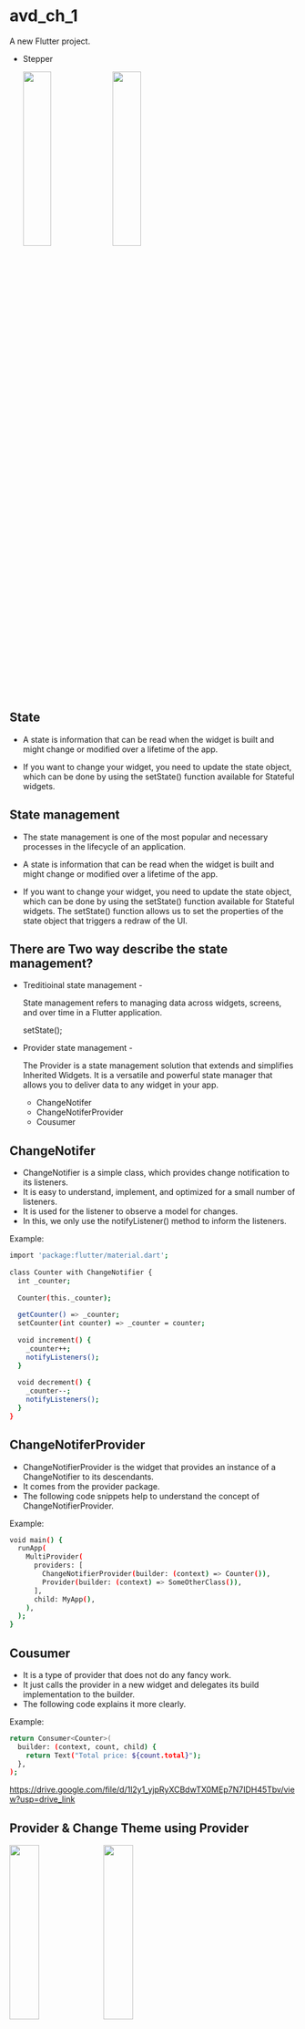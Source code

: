 # avd_ch_1

A new Flutter project.

- Stepper
  <p>
      <img src="https://github.com/Krupaparmar30/AdvanceFlutterCh-1/assets/149374671/684095c4-df4e-4cc0-a71c-46140d99fc7e"height=28% width=32%>
      <img src="https://github.com/Krupaparmar30/AdvanceFlutterCh-1/assets/149374671/f7244c9b-0f67-4488-ae16-9213c68bb4cd"height=28% width=32%>
  </p>

## State
- A state is information that can be read when the widget is built and might change or modified over a lifetime of the app.

- If you want to change your widget, you need to update the state object, which can be done by using the setState() function available for Stateful widgets.

## State management

- The state management is one of the most popular and necessary processes in the lifecycle of an application. 

- A state is information that can be read when the widget is built and might change or modified over a lifetime of the app. 

- If you want to change your widget, you need to update the state object, which can be done by using the setState() function available for Stateful widgets. The setState() function allows us to set the properties of the state object that triggers a redraw of the UI.

## There are Two way describe the state management?

- Treditioinal state management - 
    
    State management refers to managing data across widgets, screens, and over time in a Flutter application.

    setState();

- Provider state management -


    The Provider is a state management solution that extends and simplifies Inherited Widgets. It is a versatile and powerful state manager that allows you to deliver data to any widget in your app.

     - ChangeNotifer
     - ChangeNotiferProvider
     - Cousumer

## ChangeNotifer

- ChangeNotifier is a simple class, which provides change notification to its listeners.
- It is easy to understand, implement, and optimized for a small number of listeners.
- It is used for the listener to observe a model for changes. 
- In this, we only use the notifyListener() method to inform the listeners.

Example:
```bash
import 'package:flutter/material.dart';  
  
class Counter with ChangeNotifier {  
  int _counter;  
  
  Counter(this._counter);  
  
  getCounter() => _counter;  
  setCounter(int counter) => _counter = counter;  
  
  void increment() {  
    _counter++;  
    notifyListeners();  
  }  
  
  void decrement() {  
    _counter--;  
    notifyListeners();  
  }  
}  
```
## ChangeNotiferProvider

- ChangeNotifierProvider is the widget that provides an instance of a ChangeNotifier to its descendants. 
- It comes from the provider package.
- The following code snippets help to understand the concept of ChangeNotifierProvider.

Example:
```bash
void main() {  
  runApp(  
    MultiProvider(  
      providers: [  
        ChangeNotifierProvider(builder: (context) => Counter()),  
        Provider(builder: (context) => SomeOtherClass()),  
      ],  
      child: MyApp(),  
    ),  
  );  
}  
```
## Cousumer

- It is a type of provider that does not do any fancy work.
-  It just calls the provider in a new widget and delegates its build implementation to the builder.
- The following code explains it more clearly.

Example:
```bash
return Consumer<Counter>(  
  builder: (context, count, child) {  
    return Text("Total price: ${count.total}");  
  },  
);  
```
https://drive.google.com/file/d/1l2y1_yjpRyXCBdwTX0MEp7N7IDH45Tbv/view?usp=drive_link

##  Provider & Change Theme using Provider

<p>
      <img src="https://github.com/Krupaparmar30/AdvanceFlutterCh-1/assets/149374671/8d2cdb30-dac4-4101-a9dc-16783d11a25e"height=28% width=32%>
      <img src="https://github.com/Krupaparmar30/AdvanceFlutterCh-1/assets/149374671/7b8f6ff6-e067-47c3-af35-c3b9e3f6e364"height=28% width=32%>

  </p>


https://github.com/Krupaparmar30/AdvanceFlutterCh-1/assets/149374671/018c5865-ad0a-48ff-b191-fcafbc4a38bb
## Quotes Data Solving with Provider

  <p>
      <img src="https://github.com/Krupaparmar30/AdvanceFlutterCh-1/assets/149374671/0feb16c1-127f-4ec4-aef7-df9e359434c1"height=28% width=32%>
      <img src="https://github.com/Krupaparmar30/AdvanceFlutterCh-1/assets/149374671/10c51b9e-0442-4029-9d48-c5a28f1d71ab"height=28% width=32%>
     <img src="https://github.com/Krupaparmar30/AdvanceFlutterCh-1/assets/149374671/bd1a0ef8-9098-41df-9881-5275175a4b3c"height=28% width=32%>
      <img src="https://github.com/Krupaparmar30/AdvanceFlutterCh-1/assets/149374671/1622cb37-9f47-4d5d-a60c-5982f3431926"height=28% width=32%>
  </p>

https://github.com/Krupaparmar30/AdvanceFlutterCh-1/assets/149374671/cf1a54ca-fba8-4583-b7da-cc48e5808d2b

## One Time Intro Screen in Flutter 

<p>
    <img src="https://github.com/user-attachments/assets/9a261e2c-dd55-4cbb-a257-53f4e5f06743"height=28% width=32%>
    <img src="https://github.com/user-attachments/assets/b6698e73-d943-46d8-8b4e-05be8dc243f0"height=28% width=32%>
    <img src="https://github.com/user-attachments/assets/5f46c628-50fb-4bbc-9220-6f07d06eb7f0"height=28% width=32%>
        <img src="https://github.com/user-attachments/assets/d8b1145b-58f0-42da-8a69-31a0e878a326"height=28% width=32%>

  </p>

https://github.com/user-attachments/assets/5868c34c-b0ef-49b9-89c6-a94c4f0e5462





